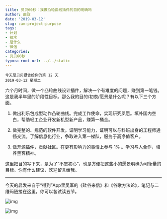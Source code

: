 ```yaml
---
title: 贝贝60秒：我做凸轮曲线插件的目的明确吗
author: 曲政
date: '2019-03-12'
slug: cam-project-purpose
tags:
- 计划
- 技术
- 是什么
- 微信
categories:
- 贝贝60秒
typora-root-url: ../../static
---
```


```
今天是贝贝报告给你的第 12 天
2019-03-12 星期二
```



六个月时间，做一个凸轮曲线设计插件，解决一个有难度的问题，赚到第一笔钱。这是我半年里的阶段性目标。那么我的目的/初衷/愿景是什么呢？有以下三个方面。

1.  做出利乐包成型动作凸轮曲线。完成工作使命，实现研究夙愿。填补国内空白，帮助轻工企业开发新机型新产品，赚第一桶金。

2.  做完整的、规范的软件开发。证明学习能力，证明可以与科班出身的工程师通畅交流。了解信息化行业，争取进入第一梯队，服务于高净值客户。

3.  做开源插件，贡献社区。在更有影响力的事情上参与 1% 。学习与人合作，培养黑客精神。

这里把目的写下来，是为了“不忘初心”，也是方便把这些小的愿景明确为可衡量的目标。你有什么建议，欢迎留言给我。



------



今天的启发来自于“得到”App里吴军的《硅谷来信》和《谷歌方法论》，笔记与二维码链接在这里，你可以各试读五节。



![img](/images/2019-03-12-%E8%B4%9D%E8%B4%9D60%E7%A7%92%EF%BC%9A%E6%88%91%E5%81%9A%E5%87%B8%E8%BD%AE%E6%9B%B2%E7%BA%BF%E6%8F%92%E4%BB%B6%E7%9A%84%E7%9B%AE%E7%9A%84%E6%98%8E%E7%A1%AE%E5%90%97/640-20200416162842702.jpeg)

![img](/images/2019-03-12-%E8%B4%9D%E8%B4%9D60%E7%A7%92%EF%BC%9A%E6%88%91%E5%81%9A%E5%87%B8%E8%BD%AE%E6%9B%B2%E7%BA%BF%E6%8F%92%E4%BB%B6%E7%9A%84%E7%9B%AE%E7%9A%84%E6%98%8E%E7%A1%AE%E5%90%97/640-20200416162842563.jpeg)


